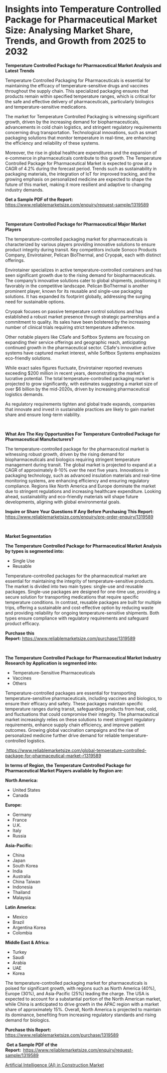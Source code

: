 <p><h1>Insights into Temperature Controlled Package for Pharmaceutical Market Size: Analysing Market Share, Trends, and Growth from 2025 to 2032</h1></p><p><strong>Temperature Controlled Package for Pharmaceutical Market Analysis and Latest Trends</strong></p>
<p><p>Temperature Controlled Packaging for Pharmaceuticals is essential for maintaining the efficacy of temperature-sensitive drugs and vaccines throughout the supply chain. This specialized packaging ensures that products remain within specified temperature ranges, which is critical for the safe and effective delivery of pharmaceuticals, particularly biologics and temperature-sensitive medications. </p><p>The market for Temperature Controlled Packaging is witnessing significant growth, driven by the increasing demand for biopharmaceuticals, advancements in cold chain logistics, and stringent regulatory requirements concerning drug transportation. Technological innovations, such as smart packaging solutions that monitor temperature in real-time, are enhancing the efficiency and reliability of these systems.</p><p>Moreover, the rise in global healthcare expenditures and the expansion of e-commerce in pharmaceuticals contribute to this growth. The Temperature Controlled Package for Pharmaceutical Market is expected to grow at a CAGR of 4.2% during the forecast period. Trends such as sustainability in packaging materials, the integration of IoT for improved tracking, and the growing emphasis on personalized medicine are expected to shape the future of this market, making it more resilient and adaptive to changing industry demands.</p></p>
<p><strong>Get a Sample PDF of the Report:&nbsp;</strong> <a href="https://www.reliablemarketsize.com/enquiry/request-sample/1319589?utm_campaign=2457&utm_medium=2&utm_source=Github&utm_content=ia&utm_term=29032025&utm_id=temperature-controlled-package-for-pharmaceutical">https://www.reliablemarketsize.com/enquiry/request-sample/1319589</a></p>
<p>&nbsp;</p>
<p><strong>Temperature Controlled Package for Pharmaceutical Major Market Players</strong></p>
<p><p>The temperature-controlled packaging market for pharmaceuticals is characterized by various players providing innovative solutions to ensure product integrity during transit. Key competitors include Sonoco Products Company, Envirotainer, Pelican BioThermal, and Cryopak, each with distinct offerings.</p><p>Envirotainer specializes in active temperature-controlled containers and has seen significant growth due to the rising demand for biopharmaceuticals. The company’s innovative solutions cater to global shipments, positioning it favorably in the competitive landscape. Pelican BioThermal is another prominent player, known for its reusable and single-use packaging solutions. It has expanded its footprint globally, addressing the surging need for sustainable options.</p><p>Cryopak focuses on passive temperature control solutions and has established a robust market presence through strategic partnerships and a commitment to quality. Its sales have been bolstered by the increasing number of clinical trials requiring strict temperature adherence.</p><p>Other notable players like CSafe and Softbox Systems are focusing on expanding their service offerings and geographic reach, anticipating continued growth in the pharmaceutical sector. CSafe's innovative active systems have captured market interest, while Softbox Systems emphasizes eco-friendly solutions.</p><p>While exact sales figures fluctuate, Envirotainer reported revenues exceeding $200 million in recent years, demonstrating the market's lucrative potential. The total temperature-controlled packaging market is projected to grow significantly, with estimates suggesting a market size of over $6 billion by the mid-2020s, driven by increasing pharmaceutical logistics demands.</p><p>As regulatory requirements tighten and global trade expands, companies that innovate and invest in sustainable practices are likely to gain market share and ensure long-term viability.</p></p>
<p>&nbsp;</p>
<p><strong>What Are The Key Opportunities For Temperature Controlled Package for Pharmaceutical Manufacturers?</strong></p>
<p><p>The temperature-controlled package for the pharmaceutical market is witnessing robust growth, driven by the rising demand for biopharmaceuticals and biologics requiring stringent temperature management during transit. The global market is projected to expand at a CAGR of approximately 8-10% over the next five years. Innovations in packaging technology, such as advanced insulation materials and real-time monitoring systems, are enhancing efficiency and ensuring regulatory compliance. Regions like North America and Europe dominate the market due to stringent regulations and increasing healthcare expenditure. Looking ahead, sustainability and eco-friendly materials will shape future developments, aligning with global environmental goals.</p></p>
<p><strong>Inquire or Share Your Questions If Any Before Purchasing This Report:</strong> <a href="https://www.reliablemarketsize.com/enquiry/pre-order-enquiry/1319589?utm_campaign=2457&utm_medium=2&utm_source=Github&utm_content=ia&utm_term=29032025&utm_id=temperature-controlled-package-for-pharmaceutical">https://www.reliablemarketsize.com/enquiry/pre-order-enquiry/1319589</a></p>
<p>&nbsp;</p>
<p><strong>Market Segmentation</strong></p>
<p><strong>The Temperature Controlled Package for Pharmaceutical Market Analysis by types is segmented into:</strong></p>
<p><ul><li>Single Use</li><li>Reusable</li></ul></p>
<p><p>Temperature-controlled packages for the pharmaceutical market are essential for maintaining the integrity of temperature-sensitive products. The market is divided into two main types: single-use and reusable packages. Single-use packages are designed for one-time use, providing a secure solution for transporting medications that require specific temperature conditions. In contrast, reusable packages are built for multiple trips, offering a sustainable and cost-effective option by reducing waste and providing reliability for ongoing temperature-sensitive shipments. Both types ensure compliance with regulatory requirements and safeguard product efficacy.</p></p>
<p><strong>Purchase this Report:&nbsp;</strong><a href="https://www.reliablemarketsize.com/purchase/1319589?utm_campaign=2457&utm_medium=2&utm_source=Github&utm_content=ia&utm_term=29032025&utm_id=temperature-controlled-package-for-pharmaceutical">https://www.reliablemarketsize.com/purchase/1319589</a></p>
<p>&nbsp;</p>
<p><strong>The Temperature Controlled Package for Pharmaceutical Market Industry Research by Application is segmented into:</strong></p>
<p><ul><li>Temperature-Sensitive Pharmaceuticals</li><li>Vaccines</li><li>Others</li></ul></p>
<p><p>Temperature-controlled packages are essential for transporting temperature-sensitive pharmaceuticals, including vaccines and biologics, to ensure their efficacy and safety. These packages maintain specific temperature ranges during transit, safeguarding products from heat, cold, and fluctuations that could compromise their integrity. The pharmaceutical market increasingly relies on these solutions to meet stringent regulatory requirements, enhance supply chain efficiency, and improve patient outcomes. Growing global vaccination campaigns and the rise of personalized medicine further drive demand for reliable temperature-controlled logistics.</p></p>
<p><a href="https://www.reliablemarketsize.com/global-temperature-controlled-package-for-pharmaceutical-market-r1319589?utm_campaign=2457&utm_medium=2&utm_source=Github&utm_content=ia&utm_term=29032025&utm_id=temperature-controlled-package-for-pharmaceutical">&nbsp;https://www.reliablemarketsize.com/global-temperature-controlled-package-for-pharmaceutical-market-r1319589</a></p>
<p><strong>In terms of Region, the Temperature Controlled Package for Pharmaceutical Market Players available by Region are:</strong></p>
<p>
    <p> <strong> North America: </strong>
        <ul>
            <li>United States</li>
            <li>Canada</li>
        </ul>
        </p> 
    <p> <strong> Europe: </strong>
        <ul>
            <li>Germany</li>
            <li>France</li>
            <li>U.K.</li>
            <li>Italy</li>
            <li>Russia</li>
        </ul>
        </p> 
    <p> <strong> Asia-Pacific: </strong>
        <ul>
            <li>China</li>
            <li>Japan</li>
            <li>South Korea</li>
            <li>India</li>
            <li>Australia</li>
            <li>China Taiwan</li>
            <li>Indonesia</li>
            <li>Thailand</li>
            <li>Malaysia</li>
        </ul>
        </p> 
    <p> <strong> Latin America: </strong>
        <ul>
            <li>Mexico</li>
            <li>Brazil</li>
            <li>Argentina Korea</li>
            <li>Colombia</li>
        </ul>
        </p> 
    <p> <strong> Middle East & Africa: </strong>
        <ul>
            <li>Turkey</li>
            <li>Saudi</li>
            <li>Arabia</li>
            <li>UAE</li>
            <li>Korea</li>
        </ul>
    </p>
    </p>
<p><p>The temperature-controlled packaging market for pharmaceuticals is poised for significant growth, with regions such as North America (40%), Europe (30%), and Asia-Pacific (25%) leading the charge. The USA is expected to account for a substantial portion of the North American market, while China is anticipated to drive growth in the APAC region with a market share of approximately 15%. Overall, North America is projected to maintain its dominance, benefiting from increasing regulatory standards and rising demand for biologics.</p></p>
<p><strong>Purchase this Report: </strong><a href="https://www.reliablemarketsize.com/purchase/1319589?utm_campaign=2457&utm_medium=2&utm_source=Github&utm_content=ia&utm_term=29032025&utm_id=temperature-controlled-package-for-pharmaceutical">https://www.reliablemarketsize.com/purchase/1319589</a></p>
<p>&nbsp;<strong>Get a Sample PDF of the Report:&nbsp;&nbsp;</strong><a href="https://www.reliablemarketsize.com/enquiry/request-sample/1319589?utm_campaign=2457&utm_medium=2&utm_source=Github&utm_content=ia&utm_term=29032025&utm_id=temperature-controlled-package-for-pharmaceutical">https://www.reliablemarketsize.com/enquiry/request-sample/1319589</a></p>
<p><strong></strong></p>
<p><p><a href="https://github.com/pelahotayabe/Market-Research-Report-List-1/blob/main/artificial-intelligence-ai-in-construction-market.md?utm_campaign=2457&utm_medium=2&utm_source=Github&utm_content=ia&utm_term=29032025&utm_id=temperature-controlled-package-for-pharmaceutical">Artificial Intelligence (AI) in Construction Market</a></p></p>